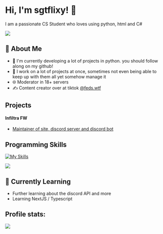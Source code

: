 # Hi, I'm sgtflixy! 👋

I am a passionate CS Student who loves using python, html and C#


![](https://raw.githubusercontent.com/sgtflixy/git-stats/refs/heads/master/generated/overview.svg?token=GHSAT0AAAAAADCI5M65BPSLP3NAPVXZOZWE2BCKGBA#gh-dark-mode-only)

## 🚀 About Me

- 🔭 I'm currently developing a lot of projects in python. you should follow along on my github!
- 📝 I work on a lot of projects at once, sometimes not even being able to keep up with them all yet somehow manage it
- 🌐 Moderator in 18+ servers
- ✍️ Content creator over at tiktok [@feds.wtf](https://tiktok.com/@feds.wtf)

## Projects

#### Infiltra FW
- [Maintainer of site, discord server and discord bot](https://infiltra.xyz)

## Programming Skills
[![My Skills](https://skillicons.dev/icons?i=py,html,cs)](https://skillicons.dev)

![](https://raw.githubusercontent.com/sgtflixy/git-stats/refs/heads/master/generated/languages.svg?token=GHSAT0AAAAAADHHAMZU2ZI6HM3O6LQEGP322FPJCKA#gh-dark-mode-only)



## 🌱 Currently Learning

- Further learning about the discord API and more
- Learning NextJS / Typescript

## Profile stats:
![](https://raw.githubusercontent.com/sgtflixy/git-stats/refs/heads/master/generated/overview.svg?token=GHSAT0AAAAAADHHAMZUI4RJYJJ7BR56EQT22FPJBZA#gh-dark-mode-only)
